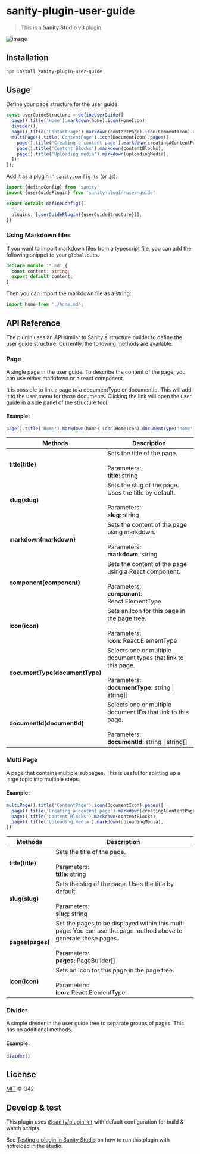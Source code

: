 # sanity-plugin-user-guide

> This is a **Sanity Studio v3** plugin.

![image](https://github.com/Q42/sanity-plugin-user-guide/assets/24476678/ee440336-8a85-45ea-b8d9-4304e09e5648)

## Installation

```sh
npm install sanity-plugin-user-guide
```

## Usage

Define your page structure for the user guide:

```ts
const userGuideStructure = defineUserGuide([
  page().title('Home').markdown(home).icon(HomeIcon),
  divider(),
  page().title('ContactPage').markdown(contactPage).icon(CommentIcon).documentType('contactPage'),
  multiPage().title('ContentPage').icon(DocumentIcon).pages([
    page().title('Creating a content page').markdown(creatingAContentPage).documentType(contentPage),
    page().title('Content Blocks').markdown(contentBlocks),
    page().title('Uploading media').markdown(uploadingMedia),
  ]),
]);
```

Add it as a plugin in `sanity.config.ts` (or .js):

```ts
import {defineConfig} from 'sanity'
import {userGuidePlugin} from 'sanity-plugin-user-guide'

export default defineConfig({
  //...
  plugins: [userGuidePlugin({userGuideStructure})],
})
```


### Using Markdown files

If you want to import markdown files from a typescript file, you can add the following snippet to your `global.d.ts`.

```ts
declare module '*.md' {
  const content: string;
  export default content;
}
```

Then you can import the markdown file as a string:

```ts
import home from './home.md';
```

## API Reference

The plugin uses an API similar to Sanity's structure builder to define the user guide structure. Currently, the following methods are available:

### Page

A single page in the user guide. To describe the content of the page, you can use either markdown or a react component.

It is possible to link a page to a documentType or documentId. This will add it to the user menu for those documents. Clicking the link will open the user guide in a side panel of the structure tool.

#### Example:

```ts
page().title('Home').markdown(home).icon(HomeIcon).documentType('home')
```

| Methods                       | Description                                                                                                                                                 |
|-------------------------------|-------------------------------------------------------------------------------------------------------------------------------------------------------------|
| **title(title)**              | Sets the title of the page.<br/><br/>Parameters:<br/>**title**: string                                                                                      |
| **slug(slug)**                | Sets the slug of the page. Uses the title by default.<br/><br/>Parameters:<br/>**slug**: string                                                             |
| **markdown(markdown)**        | Sets the content of the page using markdown.<br/><br/>Parameters:<br/>**markdown**: string                                                                  |
| **component(component)**      | Sets the content of the page using a React component.<br/><br/>Parameters:<br/>**component**: React.ElementType                                             |
| **icon(icon)**                | Sets an Icon for this page in the page tree.<br/><br/>Parameters:<br/>**icon**: React.ElementType                                                           |
| **documentType(documentType)**| Selects one or multiple document types that link to this page.<br/><br/>Parameters:<br/>**documentType**: string \| string[]                                |
| **documentId(documentId)**    | Selects one or multiple document IDs that link to this page.<br/><br/>Parameters:<br/>**documentId**: string \| string[]                                    |

### Multi Page

A page that contains multiple subpages. This is useful for splitting up a large topic into multiple steps.

#### Example:

```ts
multiPage().title('ContentPage').icon(DocumentIcon).pages([
  page().title('Creating a content page').markdown(creatingAContentPage).documentType(contentPage),
  page().title('Content Blocks').markdown(contentBlocks),
  page().title('Uploading media').markdown(uploadingMedia),
])
```

| Methods         | Description                                                                                                                                                          |
|-----------------|----------------------------------------------------------------------------------------------------------------------------------------------------------------------|
| **title(title)**| Sets the title of the page.<br/><br/>Parameters:<br/>**title**: string                                                                                               |
| **slug(slug)**  | Sets the slug of the page. Uses the title by default.<br/><br/>Parameters:<br/>**slug**: string                                                                      |
| **pages(pages)**| Set the pages to be displayed within this multi page. You can use the page method above to generate these pages.<br/><br/>Parameters:<br/>**pages**: PageBuilder[]   |
| **icon(icon)**  | Sets an Icon for this page in the page tree.<br/><br/>Parameters:<br/>**icon**: React.ElementType                                                                    |

### Divider

A simple divider in the user guide tree to separate groups of pages. This has no additional methods.

#### Example:

```ts
divider()
```

## License

[MIT](LICENSE) © Q42

## Develop & test

This plugin uses [@sanity/plugin-kit](https://github.com/sanity-io/plugin-kit)
with default configuration for build & watch scripts.

See [Testing a plugin in Sanity Studio](https://github.com/sanity-io/plugin-kit#testing-a-plugin-in-sanity-studio)
on how to run this plugin with hotreload in the studio.
